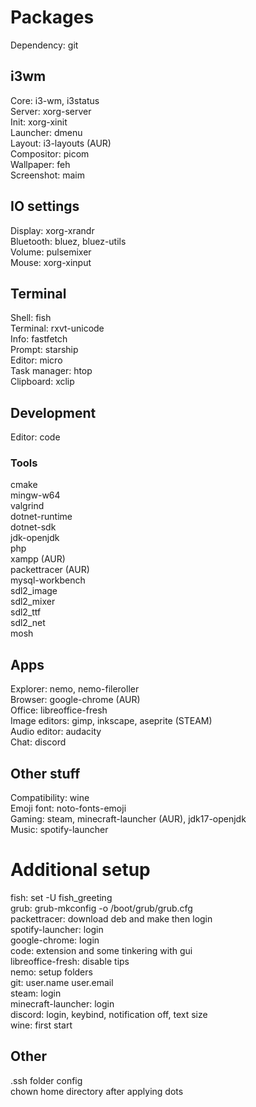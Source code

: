 # Packages

Dependency: git

## i3wm
Core: i3-wm, i3status\
Server: xorg-server\
Init: xorg-xinit\
Launcher: dmenu\
Layout: i3-layouts (AUR)\
Compositor: picom\
Wallpaper: feh\
Screenshot: maim

## IO settings
Display: xorg-xrandr\
Bluetooth: bluez, bluez-utils\
Volume: pulsemixer\
Mouse: xorg-xinput

## Terminal
Shell: fish\
Terminal: rxvt-unicode\
Info: fastfetch\
Prompt: starship\
Editor: micro\
Task manager: htop\
Clipboard: xclip

## Development
Editor: code

### Tools
cmake\
mingw-w64\
valgrind\
dotnet-runtime\
dotnet-sdk\
jdk-openjdk\
php\
xampp (AUR)\
packettracer (AUR)\
mysql-workbench\
sdl2_image\
sdl2_mixer\
sdl2_ttf\
sdl2_net\
mosh

## Apps
Explorer: nemo, nemo-fileroller\
Browser: google-chrome (AUR)\
Office: libreoffice-fresh\
Image editors: gimp, inkscape, aseprite (STEAM)\
Audio editor: audacity\
Chat: discord

## Other stuff
Compatibility: wine\
Emoji font: noto-fonts-emoji\
Gaming: steam, minecraft-launcher (AUR),  jdk17-openjdk\
Music: spotify-launcher

# Additional setup
fish: set -U fish_greeting\
grub: grub-mkconfig -o /boot/grub/grub.cfg\
packettracer: download deb and make then login\
spotify-launcher: login\
google-chrome: login\
code: extension and some tinkering with gui\
libreoffice-fresh: disable tips\
nemo: setup folders\
git: user.name user.email\
steam: login\
minecraft-launcher: login\
discord: login, keybind, notification off, text size\
wine: first start

## Other
.ssh folder config\
chown home directory after applying dots
